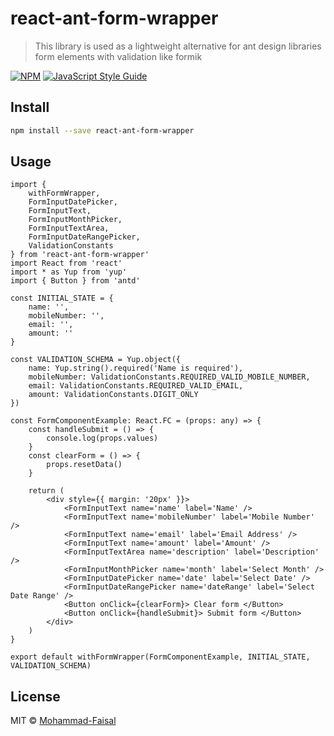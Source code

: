 # react-ant-form-wrapper

> This library is used as a lightweight alternative for ant design libraries form elements with validation like formik

[![NPM](https://img.shields.io/npm/v/react-ant-form-wrapper.svg)](https://www.npmjs.com/package/react-ant-form-wrapper) [![JavaScript Style Guide](https://img.shields.io/badge/code_style-standard-brightgreen.svg)](https://standardjs.com)

## Install

```bash
npm install --save react-ant-form-wrapper
```

## Usage

```tsx
import {
    withFormWrapper,
    FormInputDatePicker,
    FormInputText,
    FormInputMonthPicker,
    FormInputTextArea,
    FormInputDateRangePicker,
    ValidationConstants
} from 'react-ant-form-wrapper'
import React from 'react'
import * as Yup from 'yup'
import { Button } from 'antd'

const INITIAL_STATE = {
    name: '',
    mobileNumber: '',
    email: '',
    amount: ''
}

const VALIDATION_SCHEMA = Yup.object({
    name: Yup.string().required('Name is required'),
    mobileNumber: ValidationConstants.REQUIRED_VALID_MOBILE_NUMBER,
    email: ValidationConstants.REQUIRED_VALID_EMAIL,
    amount: ValidationConstants.DIGIT_ONLY
})

const FormComponentExample: React.FC = (props: any) => {
    const handleSubmit = () => {
        console.log(props.values)
    }
    const clearForm = () => {
        props.resetData()
    }

    return (
        <div style={{ margin: '20px' }}>
            <FormInputText name='name' label='Name' />
            <FormInputText name='mobileNumber' label='Mobile Number' />
            <FormInputText name='email' label='Email Address' />
            <FormInputText name='amount' label='Amount' />
            <FormInputTextArea name='description' label='Description' />
            <FormInputMonthPicker name='month' label='Select Month' />
            <FormInputDatePicker name='date' label='Select Date' />
            <FormInputDateRangePicker name='dateRange' label='Select Date Range' />
            <Button onClick={clearForm}> Clear form </Button>
            <Button onClick={handleSubmit}> Submit form </Button>
        </div>
    )
}

export default withFormWrapper(FormComponentExample, INITIAL_STATE, VALIDATION_SCHEMA)

```

## License

MIT © [Mohammad-Faisal](https://github.com/Mohammad-Faisal)
